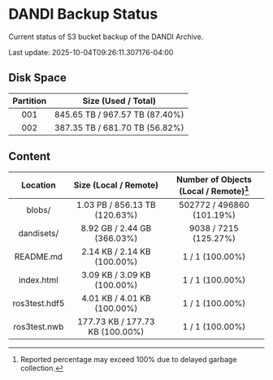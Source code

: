 # DANDI Backup Status

Current status of S3 bucket backup of the DANDI Archive.

Last update: 2025-10-04T09:26:11.307176-04:00

## Disk Space

| Partition | Size (Used / Total)            |
| :---: | :----------------------------: |
| 001   | 845.65 TB / 967.57 TB (87.40%) |
| 002   | 387.35 TB / 681.70 TB (56.82%) |



## Content

| Location             | Size (Local / Remote)                    | Number of Objects (Local / Remote)[^1]   |
| :------------------: | :--------------------------------------: | :--------------------------------------: |
| blobs/               | 1.03 PB / 856.13 TB (120.63%)            | 502772 / 496860 (101.19%)                |
| dandisets/           | 8.92 GB / 2.44 GB (366.03%)              | 9038 / 7215 (125.27%)                    |
| README.md            | 2.14 KB / 2.14 KB (100.00%)              | 1 / 1 (100.00%)                          |
| index.html           | 3.09 KB / 3.09 KB (100.00%)              | 1 / 1 (100.00%)                          |
| ros3test.hdf5        | 4.01 KB / 4.01 KB (100.00%)              | 1 / 1 (100.00%)                          |
| ros3test.nwb         | 177.73 KB / 177.73 KB (100.00%)          | 1 / 1 (100.00%)                          |

[^1]: Reported percentage may exceed 100% due to delayed garbage collection.